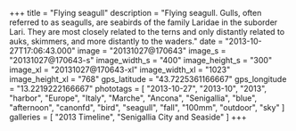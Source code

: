 +++
title = "Flying seagull"
description = "Flying seagull. Gulls, often referred to as seagulls, are seabirds of the family Laridae in the suborder Lari. They are most closely related to the terns and only distantly related to auks, skimmers, and more distantly to the waders."
date = "2013-10-27T17:06:43.000"
image = "20131027@170643"
image_s = "20131027@170643-s"
image_width_s = "400"
image_height_s = "300"
image_xl = "20131027@170643-xl"
image_width_xl = "1023"
image_height_xl = "768"
gps_latitude = "43.7225361166667"
gps_longitude = "13.2219222166667"
phototags = [ "2013-10-27", "2013-10", "2013", "harbor", "Europe", "Italy", "Marche", "Ancona", "Senigallia", "blue", "afternoon", "canonfd", "bird", "seagull", "fall", "100mm", "outdoor", "sky" ]
galleries = [ "2013 Timeline", "Senigallia City and Seaside" ]
+++

